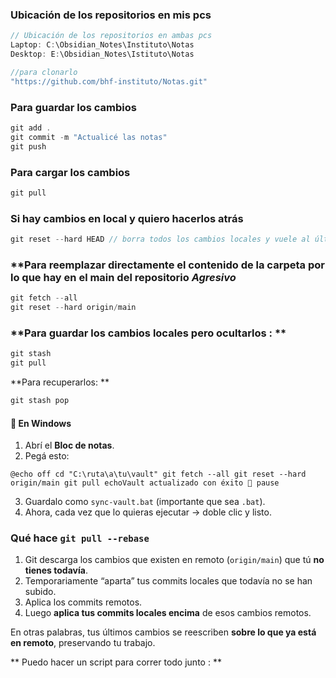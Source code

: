 ### Ubicación de los repositorios en mis pcs
```c
// Ubicación de los repositorios en ambas pcs 
Laptop: C:\Obsidian_Notes\Instituto\Notas
Desktop: E:\Obsidian_Notes\Istituto\Notas

//para clonarlo
"https://github.com/bhf-instituto/Notas.git"
```
### **Para guardar los cambios**
```c
git add .
git commit -m "Actualicé las notas"
git push
```
### **Para cargar los cambios** 
```c
git pull
```
### **Si hay cambios en local y quiero hacerlos atrás**
```c
git reset --hard HEAD // borra todos los cambios locales y vuele al último commit
```
### **Para reemplazar directamente el contenido de la carpeta por lo que hay en el main del repositorio *Agresivo* 
```c
git fetch --all
git reset --hard origin/main
```

### **Para guardar los cambios locales pero ocultarlos : **
```c
git stash
git pull
```
**Para recuperarlos: **
```c
git stash pop
```
#### 🔹 En Windows

1. Abrí el **Bloc de notas**.
2. Pegá esto:

`@echo off
cd "C:\ruta\a\tu\vault"
git fetch --all
git reset --hard origin/main
git pull
echoVault actualizado con éxito 🚀 pause`
 
 3. Guardalo como `sync-vault.bat` (importante que sea `.bat`).
 4. Ahora, cada vez que lo quieras ejecutar → doble clic y listo.
### Qué hace `git pull --rebase`

1. Git descarga los cambios que existen en remoto (`origin/main`) que tú **no tienes todavía**.
2. Temporariamente “aparta” tus commits locales que todavía no se han subido.
3. Aplica los commits remotos.
4. Luego **aplica tus commits locales encima** de esos cambios remotos.

En otras palabras, tus últimos cambios se reescriben **sobre lo que ya está en remoto**, preservando tu trabajo.

** Puedo hacer un script para correr todo junto : ** 

